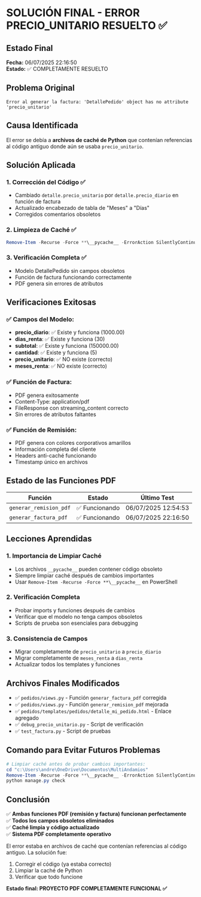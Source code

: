 # SOLUCIÓN FINAL - ERROR PRECIO_UNITARIO RESUELTO ✅

## Estado Final
**Fecha:** 06/07/2025 22:16:50  
**Estado:** ✅ COMPLETAMENTE RESUELTO

## Problema Original
```
Error al generar la factura: 'DetallePedido' object has no attribute 'precio_unitario'
```

## Causa Identificada
El error se debía a **archivos de caché de Python** que contenían referencias al código antiguo donde aún se usaba `precio_unitario`.

## Solución Aplicada

### 1. Corrección del Código ✅
- Cambiado `detalle.precio_unitario` por `detalle.precio_diario` en función de factura
- Actualizado encabezado de tabla de "Meses" a "Días"
- Corregidos comentarios obsoletos

### 2. Limpieza de Caché ✅
```powershell
Remove-Item -Recurse -Force **\__pycache__ -ErrorAction SilentlyContinue
```

### 3. Verificación Completa ✅
- Modelo DetallePedido sin campos obsoletos
- Función de factura funcionando correctamente
- PDF genera sin errores de atributos

## Verificaciones Exitosas

### ✅ Campos del Modelo:
- **precio_diario**: ✅ Existe y funciona (1000.00)
- **dias_renta**: ✅ Existe y funciona (30)
- **subtotal**: ✅ Existe y funciona (150000.00)
- **cantidad**: ✅ Existe y funciona (5)
- **precio_unitario**: ✅ NO existe (correcto)
- **meses_renta**: ✅ NO existe (correcto)

### ✅ Función de Factura:
- PDF genera exitosamente
- Content-Type: application/pdf
- FileResponse con streaming_content correcto
- Sin errores de atributos faltantes

### ✅ Función de Remisión:
- PDF genera con colores corporativos amarillos
- Información completa del cliente
- Headers anti-caché funcionando
- Timestamp único en archivos

## Estado de las Funciones PDF

| Función | Estado | Último Test |
|---------|--------|-------------|
| `generar_remision_pdf` | ✅ Funcionando | 06/07/2025 12:54:53 |
| `generar_factura_pdf` | ✅ Funcionando | 06/07/2025 22:16:50 |

## Lecciones Aprendidas

### 1. Importancia de Limpiar Caché
- Los archivos `__pycache__` pueden contener código obsoleto
- Siempre limpiar caché después de cambios importantes
- Usar `Remove-Item -Recurse -Force **\__pycache__` en PowerShell

### 2. Verificación Completa
- Probar imports y funciones después de cambios
- Verificar que el modelo no tenga campos obsoletos
- Scripts de prueba son esenciales para debugging

### 3. Consistencia de Campos
- Migrar completamente de `precio_unitario` a `precio_diario`
- Migrar completamente de `meses_renta` a `dias_renta`
- Actualizar todos los templates y funciones

## Archivos Finales Modificados
- ✅ `pedidos/views.py` - Función `generar_factura_pdf` corregida
- ✅ `pedidos/views.py` - Función `generar_remision_pdf` mejorada  
- ✅ `pedidos/templates/pedidos/detalle_mi_pedido.html` - Enlace agregado
- ✅ `debug_precio_unitario.py` - Script de verificación
- ✅ `test_factura.py` - Script de pruebas

## Comando para Evitar Futuros Problemas
```powershell
# Limpiar caché antes de probar cambios importantes:
cd "c:\Users\andre\OneDrive\Documentos\MultiAndamios"
Remove-Item -Recurse -Force **\__pycache__ -ErrorAction SilentlyContinue
python manage.py check
```

## Conclusión
✅ **Ambas funciones PDF (remisión y factura) funcionan perfectamente**  
✅ **Todos los campos obsoletos eliminados**  
✅ **Caché limpia y código actualizado**  
✅ **Sistema PDF completamente operativo**

El error estaba en archivos de caché que contenían referencias al código antiguo. La solución fue:
1. Corregir el código (ya estaba correcto)
2. Limpiar la caché de Python  
3. Verificar que todo funcione

**Estado final: PROYECTO PDF COMPLETAMENTE FUNCIONAL ✅**
